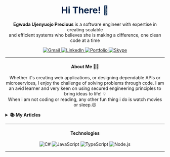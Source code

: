 
<!-- Welcome and Title -->
<h1 align="center" style="color:#002147">Hi There! 👋</h1>
<p align="center">
  <strong>Egwuda Ujenyuojo Precious</strong> is a software engineer with expertise in creating scalable <br> 
  and efficient systems who believes she is making a difference, one clean code at a time
</p>
 
<!-- Contact Badges -->
<p align="center">
    <a href="mailto:egwudaprecious.hotmail@gmail.com">
        <img src="https://img.shields.io/badge/Gmail-D14836?style=for-the-badge&logo=gmail&logoColor=white" alt="Gmail">
    </a>
    <a href="https://www.linkedin.com/in/eujenyu">
        <img src="https://img.shields.io/badge/LinkedIn-0077B5?style=for-the-badge&logo=linkedin&logoColor=white" alt="LinkedIn">
    </a>
    <a href="https://ujenyhu.github.io/about">
        <img src="https://img.shields.io/badge/portfolio-000000?style=for-the-badge&logo=Opsgenie&logoColor=white" alt="Portfolio">
    </a>
    <a href="skype:live:.cid.f549ed1c55db482c?chat">
      <img src="https://img.shields.io/badge/SKYPE-075099?style=for-the-badge&logo=skype&logoColor=white" alt="Skype"/>
     </a>
</p>

<!--Briefly introduce yourself. -->
---
<h4 align="center">About Me 👨‍💻</h4>
 <p align="center">
   Whether it's creating web applications, or designing dependable APIs or microservices, I enjoy the challenge of solving problems through code. I am an avid learner and 
   very keen on using secured engineering principles to bring ideas to life! 💡<br>
   When i am not coding or reading, any other fun thing i do is watch movies or sleep.😉  
    
  <details> 
    <summary><b>📚 My Articles</b></summary>
     
   <p> I occasionally write articles on various topics on Medium. Here are some of my recent posts. ⬇️</p> 
  <!-- LIST OF ARTICLES -->
  -  <a href="https://medium.com/@egwudaujenyuojo/implement-api-documentation-in-net-7-swagger-openapi-and-xml-comments-214caf53eece" style="text-decoration:none">
        API Documentation in .NET 7: Swagger, OpenAPI, and XML Comments
     </a>
  -  <a href="https://medium.com/@egwudaujenyuojo/mastering-object-oriented-programming-in-c-a-beginners-guide-59e06225b2f3">
        Mastering Object-Oriented Programming in C#: A Beginner’s Guide
     </a>

  <a href="https://medium.com/@egwudaujenyuojo" style="margin-top:20px;">
        <img src="https://img.shields.io/badge/See_More_On_Medium-12100E?style=for-the-badge&logo=medium&logoColor=white" alt="Medium">
  </a>

  </details> 
  </p> 

---


<h4 align="center"><style text-decoration🧰></style> Technologies</h4>
<p align="center">
    <img src="https://img.shields.io/badge/-C%23-239120?style=for-the-badge&logo=csharp&logoColor=white" alt="C#">  
    <img src="https://img.shields.io/badge/-JavaScript-F7DF1E?style=for-the-badge&logo=javascript&logoColor=black" alt="JavaScript">  
    <img src="https://img.shields.io/badge/-TypeScript-3178C6?style=for-the-badge&logo=typescript&logoColor=white" alt="TypeScript">  
    <img src="https://img.shields.io/badge/-Node.js-339933?style=for-the-badge&logo=node.js&logoColor=white" alt="Node.js">  
</p>



---

